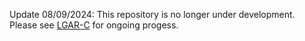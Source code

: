 Update 08/09/2024:  This repository is no longer under development.  Please see [LGAR-C](https://github.com/NOAA-OWP/LGAR-C) for ongoing progess.
